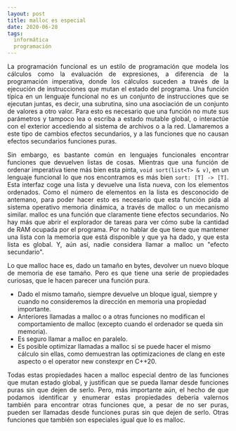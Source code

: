 ```yaml
---
layout: post
title: malloc es especial
date: 2020-06-28
tags:
  informática
  programación
---
```

<p style='text-align: justify;'>La programación funcional es un estilo de programación que modela los cálculos como la evaluación de expresiones, a diferencia de la programación imperativa, donde los cálculos suceden a través de la ejecución de instrucciones que mutan el estado del programa. Una función típica en un lenguaje funcional no es un conjunto de instrucciones que se ejecutan juntas, es decir, una subrutina, sino una asociación de un conjunto de valores a otro valor. Para esto es necesario que una función no mute sus parámetros y tampoco lea o escriba a estado mutable global, o interactúe con el exterior accediendo al sistema de archivos o a la red. Llamaremos a este tipo de cambios efectos secundarios, y a las funciones que no causan efectos secundarios funciones puras.</p>

<p style='text-align: justify;'>Sin embargo, es bastante común en lenguajes funcionales encontrar funciones que devuelven listas de cosas. Mientras que una función de ordenar imperativa tiene más bien esta pinta, <code>void sort(list&lt;T&gt; &amp; v)</code>, en un lenguaje funcional lo que nos encontramos es más bien <code>sort: [T] -> [T]</code>. Esta interfaz coge una lista y devuelve una lista nueva, con los elementos ordenados. Como el número de elementos en la lista es desconocido de antemano, para poder hacer esto es necesario que esta función pida al sistema operativo memoria dinámica, a través de malloc o un mecanismo similar. malloc es una función que claramente tiene efectos secundarios. No hay más que abrir el explorador de tareas para ver cómo sube la cantidad de RAM ocupada por el programa. Por no hablar de que tiene que mantener una lista con la memoria que está disponible y que ya ha dado, y que esta lista es global. Y, aún así, nadie considera llamar a malloc un "efecto secundario".</p>

<p style='text-align: justify;'>Lo que malloc hace es, dado un tamaño en bytes, devolver un nuevo bloque de memoria de ese tamaño. Pero es que tiene una serie de propiedades curiosas, que le hacen parecer una función pura.</p>

- Dado el mismo tamaño, siempre devuelve un bloque igual, siempre y cuando no consideremos la dirección en memoria una propiedad importante.
- Anteriores llamadas a malloc o a otras funciones no modifican el comportamiento de malloc (excepto cuando el ordenador se queda sin memoria).
- Es seguro llamar a malloc en paralelo.
- Es posible optimizar llamadas a malloc si se puede hacer el mismo cálculo sin ellas, como demuestran las optimizaciones de clang en este aspecto o el operator new constexpr en C++20.

<p style='text-align: justify;'>Todas estas propiedades hacen a malloc especial dentro de las funciones que mutan estado global, y justifican que se pueda llamar desde funciones puras sin que dejen de serlo. Pero, más importante aún, el hecho de que podamos identificar y enumerar estas propiedades debería valernos también para encontrar otras funciones que, a pesar de no ser puras, pueden ser llamadas desde funciones puras sin que dejen de serlo. Otras funciones que también son especiales igual que lo es malloc.</p>
